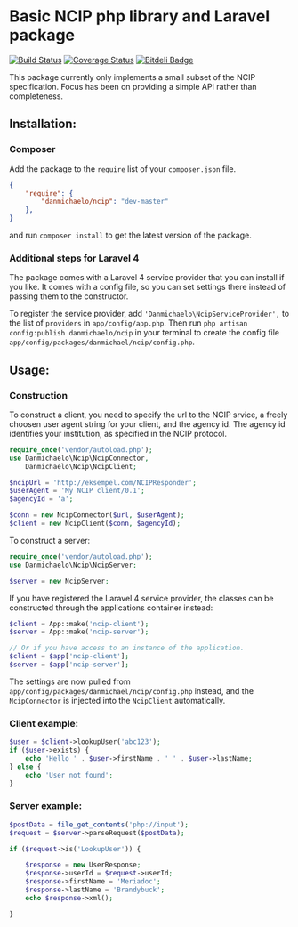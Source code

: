 # Basic NCIP php library and Laravel package

[![Build Status](https://travis-ci.org/danmichaelo/php-ncip.png?branch=master)](https://travis-ci.org/danmichaelo/php-ncip)
[![Coverage Status](https://coveralls.io/repos/danmichaelo/php-ncip/badge.png?branch=master)](https://coveralls.io/r/danmichaelo/php-ncip?branch=master)
[![Bitdeli Badge](https://d2weczhvl823v0.cloudfront.net/danmichaelo/php-ncip/trend.png)](https://bitdeli.com/free "Bitdeli Badge")

This package currently only implements a small subset of the NCIP specification.
Focus has been on providing a simple API rather than completeness.

## Installation:

### Composer

Add the package to the `require` list of your `composer.json` file.

```json
{
    "require": {
        "danmichaelo/ncip": "dev-master"
    },
}
``` 

and run `composer install` to get the latest version of the package.

### Additional steps for Laravel 4

The package comes with a Laravel 4 service provider that you can install if you like. It comes with a config file, so you can set settings there instead of passing them to the constructor.

To register the service provider, add `'Danmichaelo\NcipServiceProvider',` to the list of `providers` in `app/config/app.php`. Then run `php artisan config:publish danmichaelo/ncip` in your terminal to create the config file `app/config/packages/danmichael/ncip/config.php`.

## Usage:

### Construction

To construct a client, you need to specify the url to the NCIP srvice, a freely choosen user agent string for your client, and the agency id. The agency id identifies your institution, as specified in the NCIP protocol.

```php
require_once('vendor/autoload.php');
use Danmichaelo\Ncip\NcipConnector,
    Danmichaelo\Ncip\NcipClient;

$ncipUrl = 'http://eksempel.com/NCIPResponder';
$userAgent = 'My NCIP client/0.1';
$agencyId = 'a';

$conn = new NcipConnector($url, $userAgent);
$client = new NcipClient($conn, $agencyId);
```

To construct a server:

```php
require_once('vendor/autoload.php');
use Danmichaelo\Ncip\NcipServer;

$server = new NcipServer;
```

If you have registered the Laravel 4 service provider, the classes can be constructed through the applications container instead:

```php
$client = App::make('ncip-client');
$server = App::make('ncip-server');

// Or if you have access to an instance of the application.
$client = $app['ncip-client'];
$server = $app['ncip-server'];
```

The settings are now pulled from `app/config/packages/danmichael/ncip/config.php` instead, and the `NcipConnector` is injected into the `NcipClient` automatically.

### Client example:

```php
$user = $client->lookupUser('abc123');
if ($user->exists) {
	echo 'Hello ' . $user->firstName . ' ' . $user->lastName;
} else {
	echo 'User not found';
}
```

### Server example:

```php
$postData = file_get_contents('php://input');
$request = $server->parseRequest($postData);

if ($request->is('LookupUser')) {

	$response = new UserResponse;
	$response->userId = $request->userId;
	$response->firstName = 'Meriadoc';
	$response->lastName = 'Brandybuck';
	echo $response->xml();

}
```

